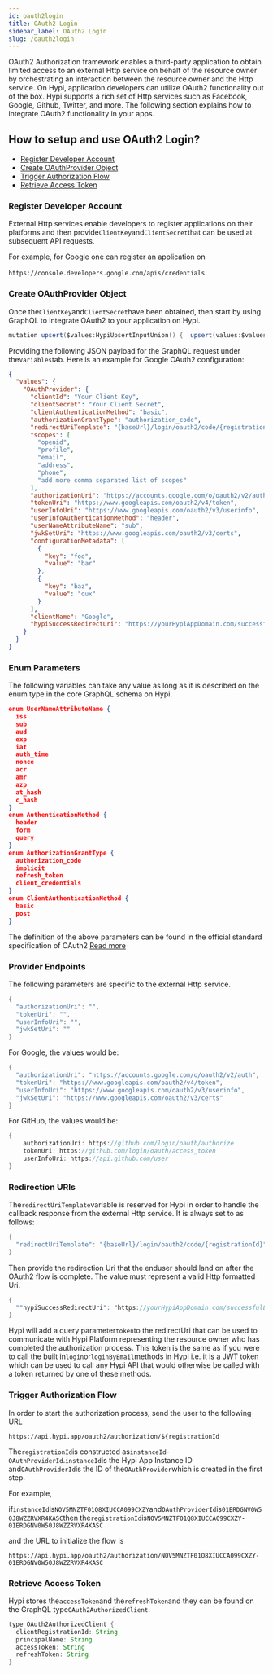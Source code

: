 ```yaml
---
id: oauth2login
title: OAuth2 Login
sidebar_label: OAuth2 Login
slug: /oauth2login
---
```


OAuth2 Authorization framework enables a third-party application to obtain limited access to an external Http service on behalf of the resource owner by orchestrating an interaction between the resource owner and the Http service. On Hypi, application developers can utilize OAuth2 functionality out of the box. Hypi supports a rich set of Http services such as Facebook, Google, Github, Twitter, and more. The following section explains how to integrate OAuth2 functionality in your apps.

## How to setup and use OAuth2 Login?

+ [Register Developer Account](#register-developer-account)
+ [Create OAuthProvider Object](#create-oauthprovider-object)
+ [Trigger Authorization Flow](#trigger-authorization-flow)
+ [Retrieve Access Token](#retrieve-access-token)

### Register Developer Account

External Http services enable developers to register applications on their platforms and then provide`ClientKey`and`ClientSecret`that can be used at subsequent API requests. 

For example, for Google one can register an application on 

`https://console.developers.google.com/apis/credentials`.

### Create OAuthProvider Object

Once the`ClientKey`and`ClientSecret`have been obtained, then start by using GraphQL to integrate OAuth2 to your application on Hypi.

```java
mutation upsert($values:HypiUpsertInputUnion!) {  upsert(values:$values){    id  }}
```
Providing the following JSON payload for the GraphQL request under the`Variables`tab. Here is an example for Google OAuth2 configuration:
```json
{
  "values": {
    "OAuthProvider": {
      "clientId": "Your Client Key",
      "clientSecret": "Your Client Secret",
      "clientAuthenticationMethod": "basic",
      "authorizationGrantType": "authorization_code",
      "redirectUriTemplate": "{baseUrl}/login/oauth2/code/{registrationId}",
      "scopes": [
        "openid",
        "profile",
        "email",
        "address",
        "phone",
        "add more comma separated list of scopes"
      ],
      "authorizationUri": "https://accounts.google.com/o/oauth2/v2/auth",
      "tokenUri": "https://www.googleapis.com/oauth2/v4/token",
      "userInfoUri": "https://www.googleapis.com/oauth2/v3/userinfo",
      "userInfoAuthenticationMethod": "header",
      "userNameAttributeName": "sub",
      "jwkSetUri": "https://www.googleapis.com/oauth2/v3/certs",
      "configurationMetadata": [
        {
          "key": "foo",
          "value": "bar"
        },
        {
          "key": "baz",
          "value": "qux"
        }
      ],
      "clientName": "Google",
      "hypiSuccessRedirectUri": "https://yourHypiAppDomain.com/successfulLogin"
    }
  }
}
```
### Enum Parameters

The following variables can take any value as long as it is described on the enum type in the core GraphQL schema on Hypi.

```json
enum UserNameAttributeName {
  iss
  sub
  aud
  exp
  iat
  auth_time
  nonce
  acr
  amr
  azp
  at_hash
  c_hash
}
enum AuthenticationMethod {
  header
  form
  query
}
enum AuthorizationGrantType {
  authorization_code
  implicit
  refresh_token
  client_credentials
}
enum ClientAuthenticationMethod {
  basic
  post
}
```
The definition of the above parameters can be found in the official standard specification of OAuth2 [Read more](#https://tools.ietf.org/html/rfc6749)

### Provider Endpoints

The following parameters are specific to the external Http service.
```java
{
  "authorizationUri": "",
  "tokenUri": "",
  "userInfoUri": "",
  "jwkSetUri": ""
}
```
For Google, the values would be:
```java
{
  "authorizationUri": "https://accounts.google.com/o/oauth2/v2/auth",
  "tokenUri": "https://www.googleapis.com/oauth2/v4/token",
  "userInfoUri": "https://www.googleapis.com/oauth2/v3/userinfo",
  "jwkSetUri": "https://www.googleapis.com/oauth2/v3/certs"
}
```
For GitHub, the values would be:
```java
{
    authorizationUri: https://github.com/login/oauth/authorize
    tokenUri: https://github.com/login/oauth/access_token
    userInfoUri: https://api.github.com/user
}
```

### Redirection URIs

The`redirectUriTemplate`variable is reserved for Hypi in order to handle the callback response from the external Http service. It is always set to as follows:
```java
{
  "redirectUriTemplate": "{baseUrl}/login/oauth2/code/{registrationId}"
}
```
Then provide the redirection Uri that the enduser should land on after the OAuth2 flow is complete. The value must represent a valid Http formatted Uri.

```java
{
  ""hypiSuccessRedirectUri": "https://yourHypiAppDomain.com/successfulLogin"
}
```

Hypi will add a query parameter`token`to the redirectUri that can be used to communicate with Hypi Platform representing the resource owner who has completed the authorization process. This token is the same as if you were to call the built in`login`or`loginByEmail`methods in Hypi i.e. it is a JWT token which can be used to call any Hypi API that would otherwise be called with a token returned by one of these methods.

### Trigger Authorization Flow

In order to start the authorization process, send the user to the following URL

`https://api.hypi.app/oauth2/authorization/${registrationId`

The`registrationId`is constructed as`instanceId`-`OAuthProviderId`.`instanceId`is the Hypi App Instance ID and`OAuthProviderId`is the ID of the`OAuthProvider`which is created in the first step. 

For example, 

if`instanceId`is`NOV5MNZTF01Q8XIUCCA099CXZY`and`OAuthProviderId`is`01ERDGNV0W50J8WZZRVXR4KASC`then the`registrationId`is`NOV5MNZTF01Q8XIUCCA099CXZY-01ERDGNV0W50J8WZZRVXR4KASC`

and the URL to initialize the flow is

`https://api.hypi.app/oauth2/authorization/NOV5MNZTF01Q8XIUCCA099CXZY-01ERDGNV0W50J8WZZRVXR4KASC`

### Retrieve Access Token

Hypi stores the`accessToken`and the`refreshToken`and they can be found on the GraphQL type`OAuth2AuthorizedClient`.
```java
type OAuth2AuthorizedClient {
  clientRegistrationId: String
  principalName: String
  accessToken: String
  refreshToken: String
}
```